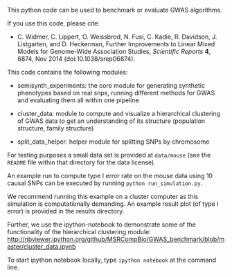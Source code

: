 This python code can be used to benchmark or evaluate GWAS algorithms.
  
If you use this code, please cite:

* C. Widmer, C. Lippert, O. Weissbrod, N. Fusi, C. Kadie, R. Davidson, J. Listgarten, and D. Heckerman, Further Improvements to Linear Mixed Models for Genome-Wide Association Studies, _Scientific Reports_ **4**, 6874, Nov 2014 (doi:10.1038/srep06874).

This code contains the following modules:

* semisynth_experiments: the core module for generating synthetic phenotypes based on real snps, running different methods for GWAS and evaluating them all within one pipeline

* cluster_data: module to compute and visualize a hierarchical clustering of GWAS data to get an understanding of its structure (population structure, family structure)

* split_data_helper: helper module for splitting SNPs by chromosome

For testing purposes a small data set is provided at `data/mouse` (see the `README` file within that directory for the data license).

An example run to compute type I error rate on the mouse data using 10 causal SNPs can be executed by running `python run_simulation.py`.

We recommend running this example on a cluster computer as this simulation is computationally demanding. An example result plot (of type I error) is provided in the results directory.

Further, we use the ipython-notebook to demonstrate some of the functionality of the hierarchical clustering module: 
http://nbviewer.ipython.org/github/MSRCompBio/GWAS_benchmark/blob/master/cluster_data.ipynb

To start ipython notebook locally, type `ipython notebook` at the command line.
